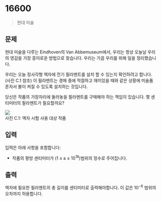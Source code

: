 # 16600
> 현대 미술

## 문제
현대 미술을 다루는 Eindhoven의 Van Abbemuseum에서, 우리는 항상 오늘날 우리의 영감을 가장 흥미로운 방법으로 찾습니다. 우리는 가끔 우리를 위해 일을 정리했습니다.

우리는 오늘 정사각형 액자에 전기 필라멘트를 설치 할 수 있는지 확인하려고 합니다. (사진 C.1 참조) 이 필라멘트는 경매 중에 적절하고 재미있을 때와 같은 상황에 미술품 혼자서 불이 켜질 수 있도록 설치하는 것입니다.

당신은 작품의 가장자리에 둘러놓을 필라멘트를 구매해야 하는 책임이 있습니다. 몇 센티미터의 필라멘트가 필요할까요?

![](https://upload.acmicpc.net/2f49e9ec-bf83-45a6-acce-a6d5f6a35d61/-/preview/)  
사진 C.1: 액자 시험 사용 대상 작품

## 입력
입력은 아래 사항을 포함합니다:
 * 작품의 평방 센티미터가 (1 ≤ a ≤ 10<sup>18</sup>)범위의 정수로 주어집니다.

## 출력
액자에 필요한 필라멘트의 총 길이를 센티미터로 출력해야합니다. 이 값은 10<sup>−6</sup> 범위의 오차까지 허용합니다.